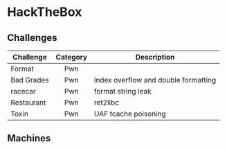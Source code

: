 # HackTheBox
## Challenges
| Challenge | Category | Description | 
| --- | :---: | --- |
| Format | Pwn |  |
| Bad Grades | Pwn | index overflow and double formatting | 
| racecar | Pwn | format string leak | 
| Restaurant | Pwn | ret2libc | 
| Toxin | Pwn | UAF tcache poisoning | 

## Machines